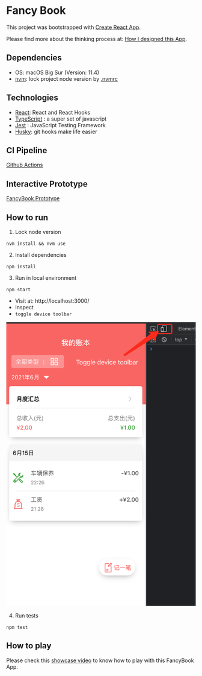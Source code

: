 # Fancy Book

This project was bootstrapped with [Create React App](https://github.com/facebook/create-react-app).

Please find more about the thinking process at: [How I designed this App](./docs/how-I-designed-this-app.md).

## Dependencies

- OS: macOS Big Sur (Version: 11.4)
- [nvm](https://github.com/nvm-sh/nvm): lock project node version by [.nvmrc](./.nvmrc)

## Technologies

- [React](https://reactjs.org/): React and React Hooks
- [TypeScript](https://www.typescriptlang.org/) : a super set of javascript
- [Jest](https://jestjs.io/) : JavaScript Testing Framework
- [Husky](https://typicode.github.io/husky/#/): git hooks make life easier

## CI Pipeline

[Github Actions](https://github.com/hanpanpan200/fancy-book/actions)

## Interactive Prototype 

[FancyBook Prototype](https://v6.modao.cc/app/6f43d4201ca1893bce787d60a64cb27cc0f7a9fc?simulator_type=device&sticky)

## How to run

1. Lock node version

```
nvm install && nvm use
```

2. Install dependencies

```
npm install
``` 

3. Run in local environment

```
npm start
```

- Visit at: http://localhost:3000/
- Inspect
- `toggle device toolbar`

![inspect.png](./docs/toolbar.png)


4. Run tests

```
npm test
```

## How to play

Please check this [showcase video](docs/videos/showcase.mp4) to know how to play with this FancyBook App.